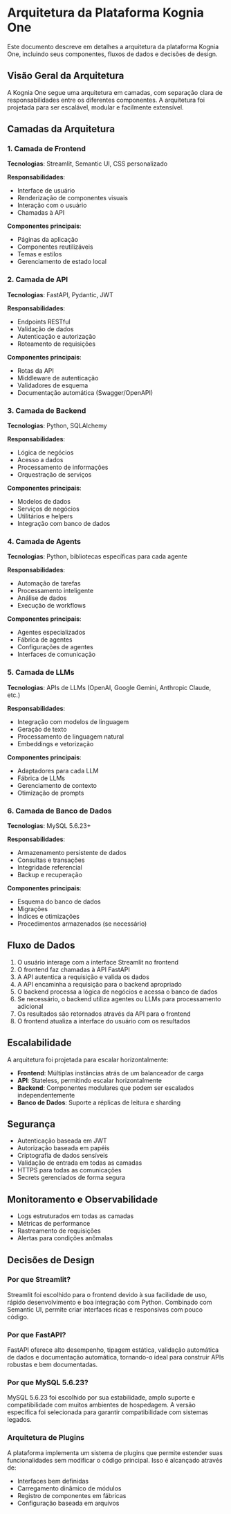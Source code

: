 # Arquitetura da Plataforma Kognia One

Este documento descreve em detalhes a arquitetura da plataforma Kognia One, incluindo seus componentes, fluxos de dados e decisões de design.

## Visão Geral da Arquitetura

A Kognia One segue uma arquitetura em camadas, com separação clara de responsabilidades entre os diferentes componentes. A arquitetura foi projetada para ser escalável, modular e facilmente extensível.

## Camadas da Arquitetura

### 1. Camada de Frontend

**Tecnologias**: Streamlit, Semantic UI, CSS personalizado

**Responsabilidades**:
- Interface de usuário
- Renderização de componentes visuais
- Interação com o usuário
- Chamadas à API

**Componentes principais**:
- Páginas da aplicação
- Componentes reutilizáveis
- Temas e estilos
- Gerenciamento de estado local

### 2. Camada de API

**Tecnologias**: FastAPI, Pydantic, JWT

**Responsabilidades**:
- Endpoints RESTful
- Validação de dados
- Autenticação e autorização
- Roteamento de requisições

**Componentes principais**:
- Rotas da API
- Middleware de autenticação
- Validadores de esquema
- Documentação automática (Swagger/OpenAPI)

### 3. Camada de Backend

**Tecnologias**: Python, SQLAlchemy

**Responsabilidades**:
- Lógica de negócios
- Acesso a dados
- Processamento de informações
- Orquestração de serviços

**Componentes principais**:
- Modelos de dados
- Serviços de negócios
- Utilitários e helpers
- Integração com banco de dados

### 4. Camada de Agents

**Tecnologias**: Python, bibliotecas específicas para cada agente

**Responsabilidades**:
- Automação de tarefas
- Processamento inteligente
- Análise de dados
- Execução de workflows

**Componentes principais**:
- Agentes especializados
- Fábrica de agentes
- Configurações de agentes
- Interfaces de comunicação

### 5. Camada de LLMs

**Tecnologias**: APIs de LLMs (OpenAI, Google Gemini, Anthropic Claude, etc.)

**Responsabilidades**:
- Integração com modelos de linguagem
- Geração de texto
- Processamento de linguagem natural
- Embeddings e vetorização

**Componentes principais**:
- Adaptadores para cada LLM
- Fábrica de LLMs
- Gerenciamento de contexto
- Otimização de prompts

### 6. Camada de Banco de Dados

**Tecnologias**: MySQL 5.6.23+

**Responsabilidades**:
- Armazenamento persistente de dados
- Consultas e transações
- Integridade referencial
- Backup e recuperação

**Componentes principais**:
- Esquema do banco de dados
- Migrações
- Índices e otimizações
- Procedimentos armazenados (se necessário)

## Fluxo de Dados

1. O usuário interage com a interface Streamlit no frontend
2. O frontend faz chamadas à API FastAPI
3. A API autentica a requisição e valida os dados
4. A API encaminha a requisição para o backend apropriado
5. O backend processa a lógica de negócios e acessa o banco de dados
6. Se necessário, o backend utiliza agentes ou LLMs para processamento adicional
7. Os resultados são retornados através da API para o frontend
8. O frontend atualiza a interface do usuário com os resultados

## Escalabilidade

A arquitetura foi projetada para escalar horizontalmente:

- **Frontend**: Múltiplas instâncias atrás de um balanceador de carga
- **API**: Stateless, permitindo escalar horizontalmente
- **Backend**: Componentes modulares que podem ser escalados independentemente
- **Banco de Dados**: Suporte a réplicas de leitura e sharding

## Segurança

- Autenticação baseada em JWT
- Autorização baseada em papéis
- Criptografia de dados sensíveis
- Validação de entrada em todas as camadas
- HTTPS para todas as comunicações
- Secrets gerenciados de forma segura

## Monitoramento e Observabilidade

- Logs estruturados em todas as camadas
- Métricas de performance
- Rastreamento de requisições
- Alertas para condições anômalas

## Decisões de Design

### Por que Streamlit?

Streamlit foi escolhido para o frontend devido à sua facilidade de uso, rápido desenvolvimento e boa integração com Python. Combinado com Semantic UI, permite criar interfaces ricas e responsivas com pouco código.

### Por que FastAPI?

FastAPI oferece alto desempenho, tipagem estática, validação automática de dados e documentação automática, tornando-o ideal para construir APIs robustas e bem documentadas.

### Por que MySQL 5.6.23?

MySQL 5.6.23 foi escolhido por sua estabilidade, amplo suporte e compatibilidade com muitos ambientes de hospedagem. A versão específica foi selecionada para garantir compatibilidade com sistemas legados.

### Arquitetura de Plugins

A plataforma implementa um sistema de plugins que permite estender suas funcionalidades sem modificar o código principal. Isso é alcançado através de:

- Interfaces bem definidas
- Carregamento dinâmico de módulos
- Registro de componentes em fábricas
- Configuração baseada em arquivos